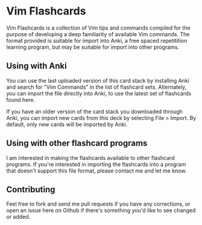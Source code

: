 Vim Flashcards
==============

Vim Flashcards is a collection of Vim tips and commands compiled
for the purpose of developing a deep familiarity of available Vim
commands. The format provided is suitable for import into Anki, a
free spaced repetitition learning program, but may be suitable for
import into other programs.


Using with Anki
---------------

You can use the last uploaded version of this card stack by installing
Anki and search for "Vim Commands" in the list of flashcard sets.
Alternately, you can import the file directly into Anki, to use the
latest set of flashcards found here.

If you have an older version of the card stack you downloaded through
Anki, you can import new cards from this deck by selecting
File&nbsp;&gt;&nbsp;Import. By default, only new cards will be
imported by Anki.


Using with other flashcard programs
-----------------------------------

I am interested in making the flashcards available to other flashcard
programs. If you're interested in importing the flashcards into a
program that doesn't support this file format, please contact me
and let me know.


Contributing
------------

Feel free to fork and send me pull requests if you have any
corrections, or open an issue here on Github if there's something
you'd like to see changed or added.
